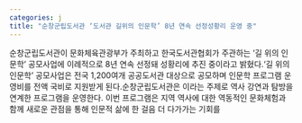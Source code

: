 ```yaml
---
categories: j
title: "순창군립도서관 ‘도서관 길위의 인문학’ 8년 연속 선정성황리 운영 중"
---
```

순창군립도서관이 문화체육관광부가 주최하고 한국도서관협회가 주관하는 ‘길 위의 인문학’ 공모사업에 이례적으로 8년 연속 선정돼 성황리에 추진 중이라고 밝혔다.‘길 위의 인문학’ 공모사업은 전국 1,200여개 공공도서관 대상으로 공모하며 인문학 프로그램 운영비를 전액 국비로 지원받게 된다.순창군립도서관은 이라는 주제로 역사 강연과 탐방을 연계한 프로그램을 운영한다. 이번 프로그램은 지역 역사에 대한 역동적인 문화체험과 함께 새로운 관점을 통해 인문적 삶에 한 걸음 더 다가가는 기회를